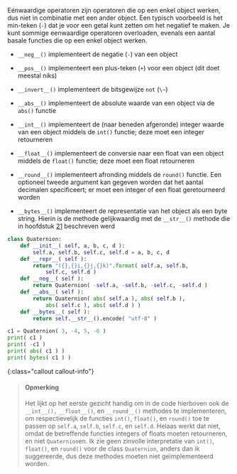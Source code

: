 Eénwaardige operatoren zijn operatoren die op een enkel object werken,
dus niet in combinatie met een ander object. Een typisch voorbeeld is
het min-teken (`-`) dat je voor een getal kunt zetten om het negatief te
maken. Je kunt sommige eenwaardige operatoren overloaden, evenals een
aantal basale functies die op een enkel object werken.

-   `__neg__()` implementeert de negatie (`-`) van een object

-   `__pos__()` implementeert een plus-teken (`+`) voor een object (dit
    doet meestal niks)

-   `__invert__()` implementeert de bitsgewijze `not` (`\~`)

-   `__abs__()` implementeert de absolute waarde van een object via de
    `abs()` functie

-   `__int__()` implementeert de (naar beneden afgeronde) integer waarde
    van een object middels de `int()` functie; deze moet een integer
    retourneren

-   `__float__()` implementeert de conversie naar een float van een
    object middels de `float()` functie; deze moet een float retourneren

-   `__round__()` implementeert afronding middels de `round()` functie.
    Een optioneel tweede argument kan gegeven worden dat het aantal
    decimalen specificeert; er moet een integer of een float
    geretourneerd worden

-   `__bytes__()` implementeert de representatie van het object als een
    byte string. Hierin is de methode gelijkwaardig met de `__str__()`
    methode die in hoofdstuk
    <a href="#ch:objectorientation" data-reference-type="ref" data-reference="ch:objectorientation">21</a>
    beschreven werd

```python
class Quaternion:
    def __init__( self, a, b, c, d ):
        self.a, self.b, self.c, self.d = a, b, c, d
    def __repr__( self ):
        return "({},{}i,{}j,{}k)".format( self.a, self.b, 
            self.c, self.d )
    def __neg__( self ):
        return Quaternion( -self.a, -self.b, -self.c, -self.d )
    def __abs__( self ):
        return Quaternion( abs( self.a ), abs( self.b ), 
            abs( self.c ), abs( self.d ) )
    def __bytes__( self ):
        return self.__str__().encode( "utf-8" )

c1 = Quaternion( 3, -4, 5, -6 )
print( c1 )
print( -c1 )
print( abs( c1 ) )
print( bytes( c1 ) )
```

{:class="callout callout-info"}
> #### Opmerking
> Het lijkt op het eerste gezicht handig om in de code hierboven ook de
> `__int__(),` `__float__()`, en `__round__()` methodes te implementeren,
> om respectievelijk de functies `int()`, `float()`, en `round()` toe te
> passen op `self.a`, `self.b`, `self.c`, en `self.d`. Helaas werkt dat
> niet, omdat de betreffende functies integers of floats moeten
> retourneren, en niet `Quaternion`en. Ik zie geen zinvolle interpretatie
> van `int()`, `float()`, en `round()` voor de class `Quaternion`, anders
> dan ik suggereerde, dus deze methodes moeten niet geïmplementeerd
> worden.
